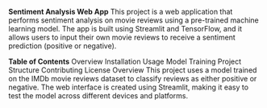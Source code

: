 **Sentiment Analysis Web App**
This project is a web application that performs sentiment analysis on movie reviews using a pre-trained machine learning model. The app is built using Streamlit and TensorFlow, and it allows users to input their own movie reviews to receive a sentiment prediction (positive or negative).

**Table of Contents**
Overview
Installation
Usage
Model Training
Project Structure
Contributing
License
Overview
This project uses a model trained on the IMDb movie reviews dataset to classify reviews as either positive or negative. The web interface is created using Streamlit, making it easy to test the model across different devices and platforms.
